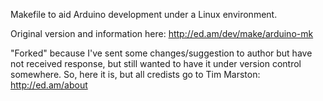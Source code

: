 Makefile to aid Arduino development under a Linux environment.

Original version and information here: http://ed.am/dev/make/arduino-mk

"Forked" because I've sent some changes/suggestion to author but have not received response,
but still wanted to have it under version control somewhere. So, here it is, but all credists
go to Tim Marston: http://ed.am/about

